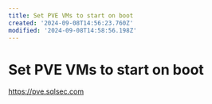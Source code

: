 ```yaml
---
title: Set PVE VMs to start on boot
created: '2024-09-08T14:56:23.760Z'
modified: '2024-09-08T14:58:56.198Z'
---
```


# Set PVE VMs to start on boot

https://pve.sqlsec.com
